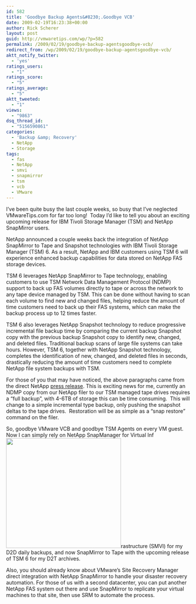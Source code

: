 ```yaml
---
id: 582
title: 'Goodbye Backup Agents&#8230;.Goodbye VCB'
date: 2009-02-19T16:23:38+00:00
author: Rick Scherer
layout: post
guid: http://vmwaretips.com/wp/?p=582
permalink: /2009/02/19/goodbye-backup-agentsgoodbye-vcb/
redirect_from: /wp/2009/02/19/goodbye-backup-agentsgoodbye-vcb/
aktt_notify_twitter:
  - 'yes'
ratings_users:
  - "1"
ratings_score:
  - "5"
ratings_average:
  - "5"
aktt_tweeted:
  - "1"
views:
  - "9863"
dsq_thread_id:
  - "5156590861"
categories:
  - 'Backup &amp; Recovery'
  - NetApp
  - Storage
tags:
  - fas
  - NetApp
  - smvi
  - snapmirror
  - tsm
  - vcb
  - VMware
---
```

I&#8217;ve been quite busy the last couple weeks, so busy that I&#8217;ve neglected VMwareTips.com for far too long!  Today I&#8217;d like to tell you about an exciting upcoming release for IBM Tivoli Storage Manager (TSM) and NetApp SnapMirror users.

NetApp announced a couple weeks back the integration of NetApp SnapMirror to Tape and Snapshot technologies with IBM Tivoli Storage Manager (TSM) 6. As a result, NetApp and IBM customers using TSM 6 will experience enhanced backup capabilities for data stored on NetApp FAS storage devices.

<p class="fontNormal">
  TSM 6 leverages NetApp SnapMirror to Tape technology, enabling customers to use TSM Network Data Management Protocol (NDMP) support to back up FAS volumes directly to tape or across the network to any tape device managed by TSM. This can be done without having to scan each volume to find new and changed files, helping reduce the amount of time customers need to back up their FAS systems, which can make the backup process up to 12 times faster.
</p>

<p class="fontNormal">
  TSM 6 also leverages NetApp Snapshot technology to reduce progressive incremental file backup time by comparing the current backup Snapshot copy with the previous backup Snapshot copy to identify new, changed, and deleted files. Traditional backup scans of large file systems can take hours. However, TSM 6, together with NetApp Snapshot technology, completes the identification of new, changed, and deleted files in seconds, drastically reducing the amount of time customers need to complete NetApp file system backups with TSM.
</p>

<p class="fontNormal">
  
</p>

<p class="fontNormal">
  For those of you that may have noticed, the above paragraphs came from the direct NetApp <a href="http://www.netapp.com/us/company/news/press-releases/news-rel-20090205.html" target="_blank">press release</a>. This is exciting news for me, currently an NDMP copy from our NetApp filer to our TSM managed tape drives requires a &#8220;full backup&#8221;, with 4-6TB of storage this can be time consuming.  This will change to a simple incremental type backup, only pushing the snapshot deltas to the tape drives.  Restoration will be as simple as a &#8220;snap restore&#8221; command on the filer.
</p>

<p class="fontNormal">
  So, goodbye VMware VCB and goodbye TSM Agents on every VM guest.  Now I can simply rely on NetApp SnapManager for Virtual Inf<img class="alignright" src="http://blogs.netapp.com/storage_nuts_n_bolts/WindowsLiveWriter/srm2.png" alt="" width="313" height="299" />rastructure (SMVI) for my D2D daily backups, and now SnapMirror to Tape with the upcoming release of TSM 6 for my D2T archives.
</p>

<p class="fontNormal">
  Also, you should already know about VMware&#8217;s Site Recovery Manager direct integration with NetApp SnapMirror to handle your disaster recovery automation. For those of us with a second datacenter, you can put another NetApp FAS system out there and use SnapMirror to replicate your virtual machines to that site, then use SRM to automate the process.
</p>